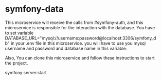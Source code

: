 # symfony-data

This microservice will receive the calls from #symfony-auth, and this microservice is responsible for the interaction with the database. You have to set variable DATABASE_URL="mysql://username:password@localhost:3306/symfony_db"
in your .env file in this microservice. you will have to use you mysql username and password and database name in this variable.

Also, You can clone this microservice and follow these instructions to start the project.

symfony server:start

